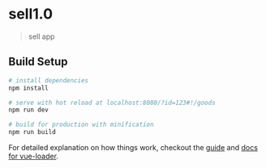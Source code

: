 # sell1.0

> sell app

## Build Setup

``` bash
# install dependencies
npm install

# serve with hot reload at localhost:8080/?id=123#!/goods
npm run dev

# build for production with minification
npm run build

```

For detailed explanation on how things work, checkout the [guide](http://vuejs-templates.github.io/webpack/) and [docs for vue-loader](http://vuejs.github.io/vue-loader).
